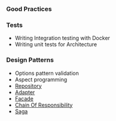 ### Good Practices

### Tests
- Writing Integration testing with Docker
- Writing unit tests for Architecture

### Design Patterns
- Options pattern validation
- Aspect programming
- [Repository](RepositoryPattern.md)
- [Adapter](AdapterPattern.md)
- [Facade](FacadePattern.md)
- [Chain Of Responsibility](ChainOfResponsibilityPattern.md)
- [Saga](SagaPattern.md)